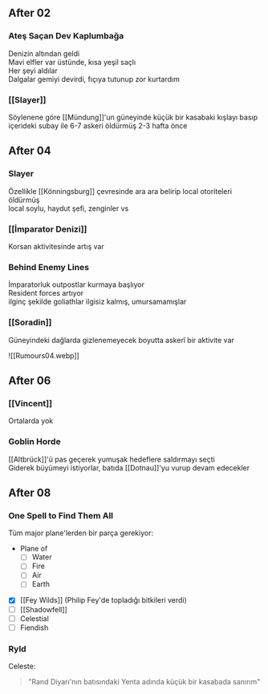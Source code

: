 ---
---  
  
  
## After 02  
  
### Ateş Saçan Dev Kaplumbağa  
Denizin altından geldi  
Mavi elfler var üstünde, kısa yeşil saçlı  
Her şeyi aldılar  
Dalgalar gemiyi devirdi, fıçıya tutunup zor kurtardım  
  
### [[Slayer]]  
Söylenene göre [[Mündung]]'un güneyinde küçük bir kasabaki kışlayı basıp içerideki subay ile 6-7 askeri öldürmüş 2-3 hafta önce  
  
  
## After 04  
  
### Slayer  
Özellikle [[Könningsburg]] çevresinde ara ara belirip local otoriteleri öldürmüş  
local soylu, haydut şefi, zenginler vs  
  
### [[İmparator Denizi]]  
Korsan aktivitesinde artış var  
  
### Behind Enemy Lines  
İmparatorluk outpostlar kurmaya başlıyor  
Resident forces artıyor  
ilginç şekilde goliathlar ilgisiz kalmış, umursamamışlar  
  
### [[Soradin]]  
Güneyindeki dağlarda gizlenemeyecek boyutta askerî bir aktivite var  
  
![[Rumours04.webp]]  
  
## After 06  
### [[Vincent]]  
Ortalarda yok  
  
### Goblin Horde  
[[Altbrück]]'ü pas geçerek yumuşak hedeflere saldırmayı seçti  
Giderek büyümeyi istiyorlar, batıda [[Dotnau]]'yu vurup devam edecekler  
  
  
## After 08  
### One Spell to Find Them All  
Tüm major plane'lerden bir parça gerekiyor:  
  
- Plane of  
	- [ ] Water  
	- [ ] Fire  
	- [ ] Air  
	- [ ] Earth  
- [x] [[Fey Wilds]] (Philip Fey'de topladığı bitkileri verdi)  
- [ ] [[Shadowfell]]  
- [ ] Celestial  
- [ ] Fiendish  
  
### Ryld  
Celeste:  
> "Rand Diyarı'nın batısındaki Yenta adında küçük bir kasabada sanırım"